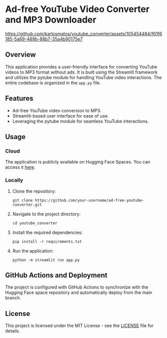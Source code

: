 # Ad-free YouTube Video Converter and MP3 Downloader

https://github.com/karlosmatos/youtube_converter/assets/105454484/f61f6185-5a69-489b-88b7-35a4b90175e7


## Overview

This application provides a user-friendly interface for converting YouTube videos to MP3 format without ads. It is built using the Streamlit framework and utilizes the pytube module for handling YouTube video interactions. The entire codebase is organized in the `app.py` file.

## Features

- Ad-free YouTube video conversion to MP3.
- Streamlit-based user interface for ease of use.
- Leveraging the pytube module for seamless YouTube interactions.

## Usage

### Cloud

The application is publicly available on Hugging Face Spaces. You can access it [here](https://huggingface.co/spaces/karelmaly/youtubeconverter).

### Locally

1. Clone the repository:

   ```
   git clone https://github.com/your-username/ad-free-youtube-converter.git
2. Navigate to the project directory:
   ```
   cd youtube_converter
3. Install the required dependencies:
   ```
   pip install -r requirements.txt
4. Run the application:
   ```
   python -m streamlit run app.py
## GitHub Actions and Deployment
The project is configured with GitHub Actions to synchronize with the Hugging Face space repository and automatically deploy from the main branch.

## License
This project is licensed under the MIT License - see the [LICENSE](LICENCE) file for details.
